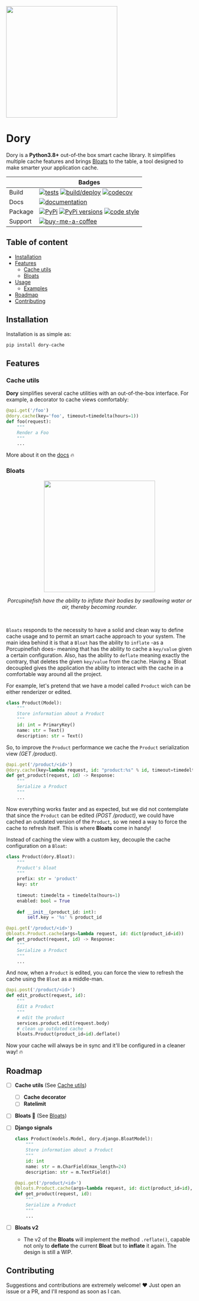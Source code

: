 <img src="https://user-images.githubusercontent.com/55748056/172958283-fa9b17c3-16a5-49e7-9a12-3d33dc5b6f6d.png" width="300">
    
Dory
====

Dory is a **Python3.8+** out-of-the box smart cache library. It simplifies multiple cache features and brings [Bloats](#Bloats) to the table, a tool designed to make smarter your application cache.

&nbsp; | Badges
--- | ---
Build | [![tests](https://github.com/sorenrife/dory/actions/workflows/test.yaml/badge.svg?branch=master&event=push)](https://github.com/sorenrife/dory/actions/workflows/test.yaml) [![build/deploy](https://github.com/sorenrife/dory/actions/workflows/deploy.yaml/badge.svg)](https://github.com/sorenrife/dory/actions/workflows/deploy.yaml) [![codecov](https://codecov.io/gh/sorenrife/dory/branch/master/graph/badge.svg?token=72DJGGO049)](https://codecov.io/gh/sorenrife/dory)
Docs | [![documentation](https://img.shields.io/badge/dory-docs-FF274D)](https://sorenrife.gitbook.io/dory/)
Package | [![PyPi](https://img.shields.io/pypi/v/dory-cache.svg?color=blue)](https://pypi.python.org/pypi/dory-cache/) [![PyPi versions](https://img.shields.io/pypi/pyversions/dory-cache.svg?color=blue)](https://pypi.python.org/pypi/dory-cache/) [![code style](https://img.shields.io/badge/code%20style-black-000000.svg)](https://github.com/psf/black)
Support | [![buy-me-a-coffee](https://img.shields.io/badge/-buy_me_a%C2%A0coffee-gray?logo=buy-me-a-coffee)](https://www.buymeacoffee.com/sorenrife)

## Table of content

- [Installation](#Installation)
- [Features](#Features)
    - [Cache utils](#Cache-utils)
    - [Bloats](#Bloats)
- [Usage](#Usage)
    - [Examples](#Examples)
- [Roadmap](#Roadmap)
- [Contributing](#Contributing)

## Installation

Installation is as simple as:

```bash
pip install dory-cache
```

## Features

### Cache utils

**Dory** simplifies several cache utilities with an out-of-the-box interface. For example, a decorator to cache views comfortably:

```python
@api.get('/foo')
@dory.cache(key='foo', timeout=timedelta(hours=1))
def foo(request):
    """
    Render a Foo
    """
    ...

```

More about it on the [docs](https://sorenrife.gitbook.io/dory/) 🔥

### Bloats
<p align="center">
    <img src="https://user-images.githubusercontent.com/55748056/173080628-aafb7b87-67c4-4181-9619-01ee7a4126bc.png" width="300">
</p>
<p align="center"><i>Porcupinefish have the ability to inflate their bodies by swallowing water or air, thereby becoming rounder.</i></p>
<br>

`Bloats` responds to the necessity to have a solid and clean way to define cache usage and to permit an smart cache approach to your system.
The main idea behind it is that a `Bloat` has the ability to `inflate` -as a Porcupinefish does- meaning that has the ability to cache a `key/value` given a certain configuration.
Also, has the ability to `deflate` meaning exactly the contrary, that deletes the given `key/value` from the cache. Having a `Bloat decoupled gives the application the ability to interact with the cache in a comfortable way around all the project.


For example, let's pretend that we have a model called `Product` wich can be either renderizer or edited.  

```python
class Product(Model):
    """
    Store information about a Product
    """
    id: int = PrimaryKey()
    name: str = Text()
    description: str = Text()
```

So, to improve the `Product` performance we cache the `Product` serialization view *(GET /product)*.

```python
@api.get('/product/<id>')
@dory.cache(key=lambda request, id: "product:%s" % id, timeout=timedelta(hours=1))
def get_product(request, id) -> Response:
    """
    Serialize a Product
    """
    ...
```

Now everything works faster and as expected, but we did not contemplate that since the `Product` can be edited *(POST /product)*, we could have cached an outdated version of the `Product`, so we need a way to force the cache to refresh itself. This is where **Bloats** come in handy!  

Instead of caching the view with a custom key, decouple the cache configuration on a `Bloat`:

```python
class Product(dory.Bloat):
    """
    Product's bloat
    """
    prefix: str = 'product'
    key: str
    
    timeout: timedelta = timedelta(hours=1)
    enabled: bool = True
    
    def __init__(product_id: int):
        self.key = '%s' % product_id
```

```python
@api.get('/product/<id>')
@bloats.Product.cache(args=lambda request, id: dict(product_id=id))
def get_product(request, id) -> Response:
    """
    Serialize a Product
    """
    ...
```

And now, when a `Product` is edited, you can force the view to refresh the cache using the `Bloat` as a middle-man.

```python
@api.post('/product/<id>')
def edit_product(request, id):
    """
    Edit a Product
    """
    # edit the product
    services.product.edit(request.body)
    # clean up outdated cache
    bloats.Product(product_id=id).deflate()
```

Now your cache will always be in sync and it'll be configured in a cleaner way! 🔥

## Roadmap

- [ ] **Cache utils** (See [Cache utils](#Cache-utils))
    - [ ] **Cache decorator**   
    - [ ] **Ratelimit**
- [ ] **Bloats 🐡** (See [Bloats](#Bloats))
- [ ] **Django signals**
    ```python
    class Product(models.Model, dory.django.BloatModel):
        """
        Store information about a Product
        """
        id: int
        name: str = m.CharField(max_length=24)
        description: str = m.TextField()
    ```
    
    ```python
    @api.get('/product/<id>')
    @bloats.Product.cache(args=lambda request, id: dict(product_id=id), deflate_on=models.Product.post_save)
    def get_product(request, id):
        """
        Serialize a Product
        """
        ...
    ```
- [ ] **Bloats v2**
    - The v2 of the **Bloats** will implement the method `.reflate()`, capable not only to **deflate** the current **Bloat** but to **inflate** it again. The design is still a WIP.

## Contributing

Suggestions and contributions are extremely welcome! ❤️
Just open an issue or a PR, and I'll respond as soon as I can.
